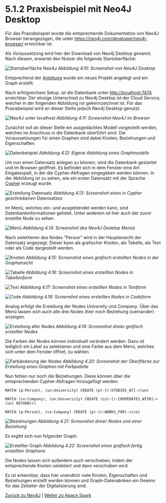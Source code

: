 # 5.1.2 Praxisbeispiel mit Neo4J Desktop

Für das Praxisbeispiel wurde die entsprechende Dokumentation von Neo4J Browser herangezogen, die unter <https://neo4j.com/developer/neo4j-browser/> erreichbar ist.

Als Voraussetzung wird hier der Download von Neo4j Desktop genannt. Nach diesem, erwartet den Nutzer die folgende Startoberfläche:

![Startoberfläche Neo4J](../images/Neo4J-Start.png)
*Abbildung 4.10: Screenshot von Neo4J Desktop*

Entsprechend der [Anleitung](https://neo4j.com/download-thanks-desktop/?edition=desktop&flavour=osx&release=1.2.4&offline=true) wurde ein neues Projekt angelegt und ein Graph erstellt.

Nach erfolgreichem Setup, ist die Datenbank unter <http://localhost:7474> erreichbar. Der einzige Unterschied zu Neo4j Desktop ist der Cloud Service, welcher in der folgenden Abbildung rot gekennzeichnet ist. Für das Praxisbeispiel wird an dieser Stelle jedoch Neo4j Desktop genutzt.

![Neo4J unter localhost](../images/Neo4J-localhost.png)
*Abbildung 4.11: Screenshot Neo4J im Browser*

Zunächst soll an dieser Stelle ein ausgedachtes Modell vorgestellt werden, welches im Anschluss in die Datenbank überführt wird.
Die Voraussetzungen für einen Graphen sind dabei Knoten, Beziehungen und Eigenschaften.

![Datenbeispiel](../images/Neo4J-Dataexample.png)
*Abbildung 4.12: Eigene Abbildung eines Graphmodells*

Um nun einen Datensatz anlegen zu können, wird die Datenbank gestartet und im Browser geöffnet. Es befindet sich in dem Fenster eine Art Eingabespalt, in der die Cypher-Abfragen eingegeben werden können. In der Abbildung ist zu sehen, wie ein erster Datensatz mit der Sprache [Cypher](https://neo4j.com/docs/cypher-manual/current/) erzeugt wurde.

![Erstellung Datensatz](../images/Neo4J-CreateData.png)
*Abbildung 4.13: Screenshot eines in Cypher geschriebenen Datensatzes*

Im Menü, welches ein- und ausgeblendet werden kann, sind Datenbankinformationen gelistet. Unter anderem ist hier auch der zuvor erstellte Node zu sehen.

![Menü](../images/Neo4J-Menue.png)
*Abbildung 4.14: Screenshot des Neo4J Desktop Menüs*

Nach selektieren des Nodes "Person" wird in der Hauptansicht der Datensatz angezeigt. Dieser kann als grafischer Knoten, als Tabelle, als Text oder als Code dargestellt werden.

![Knoten](../images/Neo4J-OneNode.png)
*Abbildung 4.15: Screenshot eines grafisch erstellten Nodes in der Graphansicht*

![Tabelle](../images/Neo4J-Table.png)
*Abbildung 4.16: Screenshot eines erstellten Nodes in Tabellenform*

![Text](../images/Neo4J-Text.png)
*Abbildung 4.17: Screenshot eines erstellten Nodes in Textform*

![Code](../images/Neo4J-Code.png)
*Abbildung 4.18: Screenshot eines erstellten Nodes in Codeform*

Analog erfolgt die Erstellung der Nodes *University* und *Company*. Über das Menü lassen sich auch alle drei Nodes (hier noch Beziehung zueinander) anzeigen.

![Erstellung aller Nodes](../images/Neo4J-Nodes.png)
*Abbildung 4.19: Screenshot dreier grafisch erstellter Nodes*

Die Farben der Nodes können individuell verändert werden. Dazu ist lediglich ein Label zu selektieren und eine Farbe aus dem Menü, welches sich unter dem Fenster öffnet, zu wählen.

![Farbänderung der Nodes](../images/Neo4J-ChangeColor.png)
*Abbildung 4.20: Screenshot der Oberfläche zur Erstellung eines Graphen mit Farbpalette*

Nun fehlen nur noch die Beziehungen. Diese können über die entsprechenden Cypher-Abfragen hinzugefügt werden.

    MATCH (p:Person), (un:University) CREATE (p)-[r:STUDIES_AT]->(un)

    MATCH (co:Company), (un:University) CREATE (co)-[r:COOPERATES_WITH]->(un) RETURN(r)

    MATCH (p:Person), (co:Company) CREATE (p)-[r:WORKS_FOR]->(co)

![Beziehungen](../images/Neo4J-Relationship.png)
*Abbildung 4.21: Screenshot dreier Nodes und einer Beziehung*

Es ergibt sich nun folgender Graph:

![Erstellter Graph](../images/Neo4J-Finalgraph.png)
*Abbildung 4.22: Screenshot eines grafisch fertig erstellten Graphens*

Die Nodes lassen sich außerdem auch verschieben, indem der entsprechende Knoten selektiert und dann verschoben wird.

Es ist erkennbar, dass hier unendlich viele Knoten, Eigenschaften und Beziehungen erstellt werden können und Graph-Datenabnken ein Gewinn für das Zeitalter der Digitalisierung sind.

[Zurück zu Neo4J](./Neo4J.md) | [Weiter zu Apace Spark](./../Spark/5_2_1_Entstehung.md)
